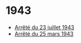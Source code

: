 # 1943

- [Arrêté du 23 juillet 1943](arrete-du-23-juillet-1943)
- [Arrêté du 25 mars 1943](arrete-du-25-mars-1943)
